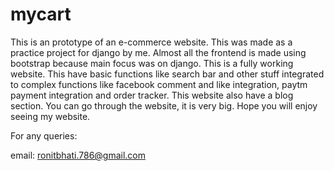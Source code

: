 # mycart
This is an prototype of an e-commerce website.
This was made as a practice project for django by me.
Almost all the frontend is made using bootstrap because main focus was on django.
This is a fully working website.
This have basic functions like search bar and other stuff integrated to complex functions like facebook comment and like integration, paytm payment integration and order tracker.
This website also have a blog section.
You can go through the website, it is very big.
Hope you will enjoy seeing my website.

For any queries:

email: ronitbhati.786@gmail.com
